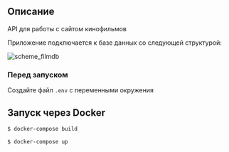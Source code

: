 ## Описание
API для работы с сайтом кинофильмов  

Приложение подключается к базе данных со следующей структурой:  

![scheme_filmdb](https://user-images.githubusercontent.com/109981473/242410269-be1c73f1-0589-409b-8878-c0402445c4e6.png)

### Перед запуском
Создайте файл `.env` с переменными окружения

## Запуск через Docker

```bash
$ docker-compose build
```
```bash
$ docker-compose up
```

